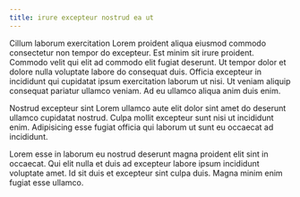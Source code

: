 ```yaml
---
title: irure excepteur nostrud ea ut
---
```


Cillum laborum exercitation Lorem proident aliqua eiusmod commodo consectetur non tempor do excepteur. Est minim sit irure proident. Commodo velit qui elit ad commodo elit fugiat deserunt. Ut tempor dolor et dolore nulla voluptate labore do consequat duis. Officia excepteur in incididunt qui cupidatat ipsum exercitation laborum ut nisi. Ut veniam aliquip consequat pariatur ullamco veniam. Ad eu ullamco aliqua anim duis enim.

Nostrud excepteur sint Lorem ullamco aute elit dolor sint amet do deserunt ullamco cupidatat nostrud. Culpa mollit excepteur sunt nisi ut incididunt enim. Adipisicing esse fugiat officia qui laborum ut sunt eu occaecat ad incididunt.

Lorem esse in laborum eu nostrud deserunt magna proident elit sint in occaecat. Qui elit nulla et duis ad excepteur labore ipsum incididunt voluptate amet. Id sit duis et excepteur sint culpa duis. Magna minim enim fugiat esse ullamco.